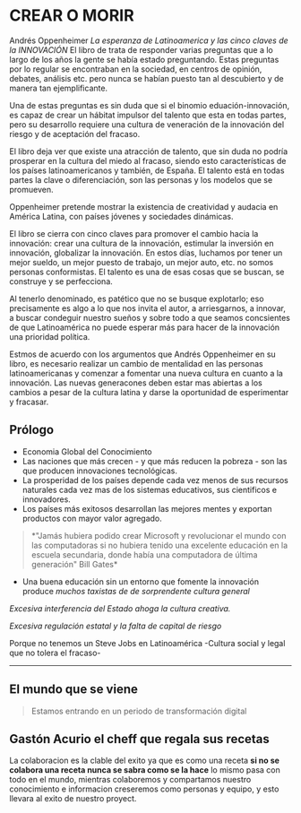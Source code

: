 # CREAR O MORIR
Andrés Oppenheimer
_La esperanza de Latinoamerica y las cinco claves de la INNOVACIÓN_
El libro de trata de responder varias preguntas que a lo largo de los años la gente se había estado preguntando. Estas preguntas por lo regular se encontraban en la sociedad, en centros de opinión, debates, análisis etc. pero nunca se habían puesto tan al descubierto y de manera tan ejemplificante.

Una de estas preguntas es sin duda que si el binomio eduación-innovación, es capaz de crear un hábitat impulsor del talento que esta en todas partes, pero su desarrollo requiere una cultura de veneración de la innovación del riesgo y de aceptación del fracaso.

El libro deja ver que existe una atracción de talento, que sin duda no podría prosperar en la cultura del miedo al fracaso, siendo esto características de los países latinoamericanos y también, de España. El talento está en todas partes la clave o diferenciación, son las personas y los modelos que se promueven.

Oppenheimer pretende mostrar la existencia de creatividad y audacia en América Latina, con países jóvenes y sociedades dinámicas.

El libro se cierra con cinco claves para promover el cambio hacia la innovación: crear una cultura de la innovación, estimular la inversión en innovación, globalizar la innovación. En estos días, luchamos por tener un mejor sueldo, un mejor puesto de trabajo, un mejor auto, etc. no somos personas conformistas. El talento es una de esas cosas que se buscan, se construye y se perfecciona. 
            
Al tenerlo denominado, es patético que no se busque explotarlo; eso precisamente es algo a lo que nos invita el autor, a arriesgarnos, a innovar, a buscar condeguir nuestro sueños y sobre todo a que seamos concsientes de que Latinoamérica no puede esperar más para hacer de la innovación una prioridad política.

Estmos de acuerdo con los argumentos que Andrés Oppenheimer en su libro, es necesario realizar un cambio de mentalidad en las personas latinoamericanas y comenzar a fomentar una nueva cultura en cuanto a la innovación. Las nuevas generacones deben estar mas abiertas a los cambios a pesar de la cultura latina y darse la oportunidad de esperimentar y fracasar.

## Prólogo

- Economia Global del Conocimiento
- Las naciones que más crecen - y que más reducen la pobreza - 
  son las que producen innovaciones tecnológicas.
- La prosperidad de los países depende cada vez menos de sus recursos naturales
  cada vez mas de los sistemas educativos, sus cientificos e innovadores.
- Los países más exitosos desarrollan las mejores mentes y exportan productos
  con mayor valor agregado.

<blockquote>*"Jamás hubiera podido crear Microsoft y revolucionar el mundo con las computadoras
si no hubiera tenido una excelente educación en la escuela secundaria, donde había
una computadora de última generación" Bill Gates*</blockquote>

- Una buena educación sin un entorno que fomente la innovación produce *muchos taxistas de
  de sorprendente cultura general*

*Excesiva interferencia del Estado ahoga la cultura creativa.*

*Excesiva regulación estatal y la falta de capital de riesgo*

Porque no tenemos un Steve Jobs en Latinoamérica -Cultura social y legal que no tolera el fracaso-

---------------------------------------------------------------------------------------------------

## El mundo que se viene

<blockquote>Estamos entrando en un periodo de transformación digital</blockquote>

## Gastón Acurio el cheff que  regala sus recetas

La colaboracion es la clable del exito ya que es como una receta **si no se colabora una receta nunca se sabra como se la hace**
lo mismo pasa con todo en el mundo, mientras colaboremos y compartamos nuestro conocimiento e informacion creseremos como personas y equipo, y esto llevara al exito de nuestro proyect.


